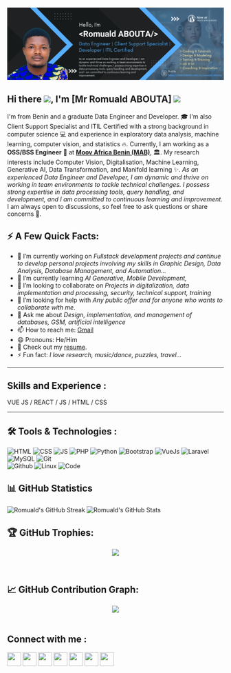 ![**Data Engineer | Client Support Specialist | Developer | ITIL Certified**](https://github.com/diadodon/diadodon/blob/main/Me_Banner.png)

## Hi there <a href="#"><img src="https://media.giphy.com/media/hvRJCLFzcasrR4ia7z/giphy.gif" width="25"></a>, I'm [Mr Romuald ABOUTA] <img src="https://komarev.com/ghpvc/?username=diadodon" height="20px">
I'm from Benin and a graduate Data Engineer and Developer. 🎓 I'm also Client Support Specialist and ITIL Certified with a strong background in computer science 💻 and experience in exploratory data analysis, machine learning, computer vision, and statistics 🔥.
Currently, I am working as a **OSS/BSS Engineer** 🧑 at [**Moov Africa Benin (MAB)**](https://www.moov-africa.bj/), 🏛️. 
My research interests include Computer Vision, Digitalisation, Machine Learning, Generative AI, Data Transformation, and Manifold learning ✨.
*As an experienced Data Engineer and Developer, I am dynamic and thrive on working in team environments to tackle technical challenges. I possess strong expertise in data processing tools, query handling, and development, and I am committed to continuous learning and improvement.*
I am always open to discussions, so feel free to ask questions or share concerns 💬.

## ⚡ A Few Quick Facts:
- 🔭 I’m currently working on *Fullstack development projects and continue to develop personal projects involving my skills in Graphic Design, Data Analysis, Database Management, and Automation...* 
- 🌱 I’m currently learning *AI Generative, Mobile Development,* 
- 👯 I’m looking to collaborate on *Projects in digitalization, data implementation and processing, security, technical support, training* 
- 🤔 I’m looking for help with *Any public offer and for anyone who wants to collaborate with me.* 
- 💬 Ask me about *Design, implementation, and management of databases, GSM, artificial intelligence* 
- 📫 How to reach me: [Gmail](mailto:diabodondil@gmail.com)
- 😄 Pronouns: He/Him
- 🧾 Check out my [resume](https://github.com/diadodon/diadodon/blob/main/rabouta.CV.pdf).
- ⚡ Fun fact: *I love research, music/dance, puzzles, travel...* 

-----------------------------

## Skills and Experience :
VUE JS / REACT / JS / HTML / CSS


-----------------------------

## 🛠️ Tools & Technologies :
![HTML](https://img.shields.io/badge/html5-%23E34F26.svg?style=for-the-badge&logo=html5&logoColor=white) 
![CSS](https://img.shields.io/badge/css3-%231572B6.svg?style=for-the-badge&logo=css3&logoColor=white) 
![JS](https://img.shields.io/badge/javascript-%23323330.svg?style=for-the-badge&logo=javascript&logoColor=%23F7DF1E) 
![PHP](https://img.shields.io/badge/php-%23777BB4.svg?style=for-the-badge&logo=php&logoColor=white)
![Python](https://img.shields.io/badge/python-%2314354C.svg?style=for-the-badge&logo=python&logoColor=white)
![Bootstrap](https://img.shields.io/badge/bootstrap-%23563D7C.svg?style=for-the-badge&logo=bootstrap&logoColor=white) 
![VueJs](https://img.shields.io/badge/vue-20232A?style=for-the-badge&logo=vue&logoColor=61DAFB) 
![Laravel](https://img.shields.io/badge/laravel-%23FF2D20.svg?style=for-the-badge&logo=laravel&logoColor=white) 
![MySQL](https://img.shields.io/badge/mysql-%2300f.svg?style=for-the-badge&logo=mysql&logoColor=white) 
![Git](https://img.shields.io/badge/git-%23F05033.svg?style=for-the-badge&logo=git&logoColor=white)  
![Github](https://img.shields.io/badge/github-%23121011.svg?style=for-the-badge&logo=github&logoColor=white) 
![Linux](https://img.shields.io/badge/Linux-FCC624?style=for-the-badge&logo=linux&logoColor=black) 
![Code](https://img.shields.io/badge/VisualStudioCode-0078d7.svg?style=for-the-badge&logo=visual-studio-code&logoColor=white)

## 📊 GitHub Statistics</p>
<!--<p align="center">
  <a href="http://www.github.com/diadodon">
    <img src="https://github-readme-stats.vercel.app/api?username=diadodon&show_icons=true&locale=en&title_color=0891b2&text_color=ffffff&icon_color=0891b2&bg_color=99bdda&hide_border=true" alt="Romuald's GitHub stats" />
    <img src="https://github-readme-streak-stats.herokuapp.com/?user=diadodon&title_color=10b981&text_color=ffffff&icon_color=0891b2&bg_color=2784d0" />
  </a>
</p>-->

<img alt="Romuald's GitHub Streak" src="https://github-readme-streak-stats.herokuapp.com/?user=diadodon&theme=white&&hide_border=true" width='48%' /> <img alt="Romuald's GitHub Stats" src="https://github-readme-stats-mauve-ten.vercel.app/api?username=diadodon&show_icons=true&hide_border=true&count_private=true&include_all_commits=true" width='48%' />
<br>

## 🏆 GitHub Trophies:

<p align="center">
    <img src="https://github-profile-trophy.vercel.app/?username=diadodon&column=8&row=1">
</p>
<br>

## 📈 GitHub Contribution Graph:

<div align="center">
    <img height="300px" src="https://github-readme-activity-graph.vercel.app/graph?username=diadodon&theme=minimal"/>
</div>
<br>

## Connect with me :
  <a href="https://www.github.com/diadodon" target="_blank" rel="noreferrer"><img src="https://raw.githubusercontent.com/danielcranney/readme-generator/main/public/icons/socials/github.svg" width="32" height="32" /></a> 
  <a href="https://dev.to/rabouta" target="_blank" rel="noreferrer"><img src="https://raw.githubusercontent.com/danielcranney/readme-generator/main/public/icons/socials/github.svg" width="32" height="32" /></a> 
  <a href="https://www.linkedin.com/in/romuald-abouta" target="_blank" rel="noreferrer"><img src="https://raw.githubusercontent.com/danielcranney/readme-generator/main/public/icons/socials/linkedin.svg" width="32" height="32" /></a> 
  <a href="https://www.facebook.com/diabodon" target="_blank" rel="noreferrer"><img src="https://raw.githubusercontent.com/danielcranney/readme-generator/main/public/icons/socials/facebook.svg" width="32" height="32" /></a> 
  <a href="https://www.instagram.com/tonton_ro" target="_blank" rel="noreferrer"><img src="https://raw.githubusercontent.com/danielcranney/readme-generator/main/public/icons/socials/instagram.svg" width="32" height="32" /></a> 
  <a href="https://twitter.com/diabodon07" target="_blank" rel="noreferrer"><img src="https://raw.githubusercontent.com/danielcranney/readme-generator/main/public/icons/socials/twitter.svg" width="32" height="32" /></a>
  <a href="https://www.youtube.com/channel/UCBm1P52UxhpOVTRuB7uYXYg" target="_blank" rel="noreferrer"><img src="https://raw.githubusercontent.com/danielcranney/readme-generator/main/public/icons/socials/youtube.svg" width="32" height="32" /></a>

